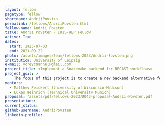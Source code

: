 ```yaml
---
layout: fellow
pagetype: fellow
shortname: AndriiPovsten
permalink: /fellows/AndriiPovsten.html
fellow-name: Andrii Povsten 
title: Andrii Povsten - IRIS-HEP Fellow
active: True
dates:
  start: 2023-07-03
  end: 2023-09-22
photo: /assets/images/team/fellows-2023/Andrii-Povsten.png
institution: University of Leipzig
e-mail: voreychannel@gmail.com
project_title: <Implement a Snakemake backend for RECAST workflows>
project_goal: >
    The focus of this project is to create a new backend alternative for RECAST workflows using the Snakemake workflow management system.
mentors:
  - Matthew Feickert (University of Wisconsin-Madison)
  - Lukas Heinrich (Technical University Munich)
proposal: /assets/pdf/fellows-2023/U043-proposal-Andrii-Povsten.pdf
presentations:
current_status: 
github-username: AndriiPovsten
linkedin-profile: 
---
```


